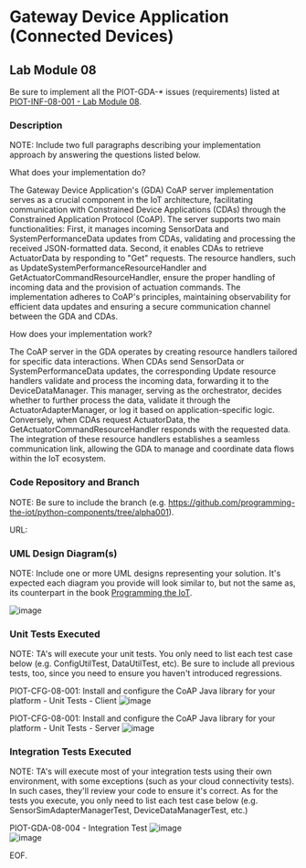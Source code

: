 # Gateway Device Application (Connected Devices)

## Lab Module 08

Be sure to implement all the PIOT-GDA-* issues (requirements) listed at [PIOT-INF-08-001 - Lab Module 08](https://github.com/orgs/programming-the-iot/projects/1#column-10488501).

### Description

NOTE: Include two full paragraphs describing your implementation approach by answering the questions listed below.

What does your implementation do? 

The Gateway Device Application's (GDA) CoAP server implementation serves as a crucial component in the IoT architecture, facilitating communication with Constrained Device Applications (CDAs) through the Constrained Application Protocol (CoAP). The server supports two main functionalities: First, it manages incoming SensorData and SystemPerformanceData updates from CDAs, validating and processing the received JSON-formatted data. Second, it enables CDAs to retrieve ActuatorData by responding to "Get" requests. The resource handlers, such as UpdateSystemPerformanceResourceHandler and GetActuatorCommandResourceHandler, ensure the proper handling of incoming data and the provision of actuation commands. The implementation adheres to CoAP's principles, maintaining observability for efficient data updates and ensuring a secure communication channel between the GDA and CDAs.

How does your implementation work?

The CoAP server in the GDA operates by creating resource handlers tailored for specific data interactions. When CDAs send SensorData or SystemPerformanceData updates, the corresponding Update resource handlers validate and process the incoming data, forwarding it to the DeviceDataManager. This manager, serving as the orchestrator, decides whether to further process the data, validate it through the ActuatorAdapterManager, or log it based on application-specific logic. Conversely, when CDAs request ActuatorData, the GetActuatorCommandResourceHandler responds with the requested data. The integration of these resource handlers establishes a seamless communication link, allowing the GDA to manage and coordinate data flows within the IoT ecosystem.

### Code Repository and Branch

NOTE: Be sure to include the branch (e.g. https://github.com/programming-the-iot/python-components/tree/alpha001).

URL: 

### UML Design Diagram(s)

NOTE: Include one or more UML designs representing your solution. It's expected each
diagram you provide will look similar to, but not the same as, its counterpart in the
book [Programming the IoT](https://learning.oreilly.com/library/view/programming-the-internet/9781492081401/).

![image](https://github.com/JadEletry/book-exercise-docs/assets/71851213/491d2dff-1715-4f41-b16c-510122e59740)

### Unit Tests Executed

NOTE: TA's will execute your unit tests. You only need to list each test case below
(e.g. ConfigUtilTest, DataUtilTest, etc). Be sure to include all previous tests, too,
since you need to ensure you haven't introduced regressions.

PIOT-CFG-08-001: Install and configure the CoAP Java library for your platform - Unit Tests - Client
![image](https://github.com/JadEletry/book-exercise-docs/assets/71851213/f0ee4700-a86b-432c-b560-d5b0dfcf453c)<br>

PIOT-CFG-08-001: Install and configure the CoAP Java library for your platform - Unit Tests - Server
![image](https://github.com/JadEletry/book-exercise-docs/assets/71851213/c3d54827-0aa7-4345-8ba0-19c1925576f3)


### Integration Tests Executed

NOTE: TA's will execute most of your integration tests using their own environment, with
some exceptions (such as your cloud connectivity tests). In such cases, they'll review
your code to ensure it's correct. As for the tests you execute, you only need to list each
test case below (e.g. SensorSimAdapterManagerTest, DeviceDataManagerTest, etc.)

PIOT-GDA-08-004 - Integration Test
![image](https://github.com/JadEletry/book-exercise-docs/assets/71851213/92ba3552-c6a7-41cb-baf0-695d3162db61)<br>
![image](https://github.com/JadEletry/book-exercise-docs/assets/71851213/4dd279b3-69ab-4694-bd9b-47e3d023bb98)


EOF.
